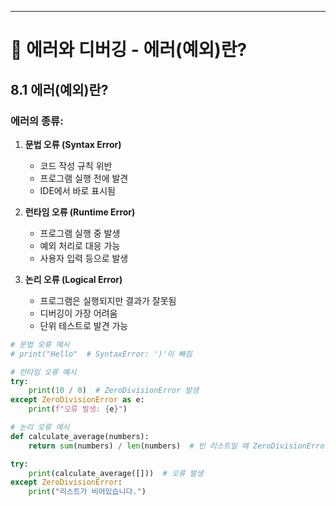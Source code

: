 ---

# 📘 에러와 디버깅 - 에러(예외)란?

## 8.1 에러(예외)란?

### 에러의 종류:
1. **문법 오류 (Syntax Error)**
   - 코드 작성 규칙 위반
   - 프로그램 실행 전에 발견
   - IDE에서 바로 표시됨

2. **런타임 오류 (Runtime Error)**
   - 프로그램 실행 중 발생
   - 예외 처리로 대응 가능
   - 사용자 입력 등으로 발생

3. **논리 오류 (Logical Error)**
   - 프로그램은 실행되지만 결과가 잘못됨
   - 디버깅이 가장 어려움
   - 단위 테스트로 발견 가능

```python
# 문법 오류 예시
# print("Hello"  # SyntaxError: ')'이 빠짐

# 런타임 오류 예시
try:
    print(10 / 0)  # ZeroDivisionError 발생
except ZeroDivisionError as e:
    print(f"오류 발생: {e}")

# 논리 오류 예시
def calculate_average(numbers):
    return sum(numbers) / len(numbers)  # 빈 리스트일 때 ZeroDivisionError

try:
    print(calculate_average([]))  # 오류 발생
except ZeroDivisionError:
    print("리스트가 비어있습니다.") 